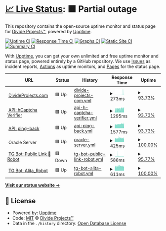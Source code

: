 # [📈 Live Status](https://status.divideprojects.com): <!--live status--> **🟧 Partial outage**

This repository contains the open-source uptime monitor and status page for [Divide Projects™](https://divideprojects.com), powered by [Upptime](https://github.com/upptime/upptime).

[![Uptime CI](https://github.com/divideprojects/uptime-monitor/workflows/Uptime%20CI/badge.svg)](https://github.com/divideprojects/uptime-monitor/actions?query=workflow%3A%22Uptime+CI%22)
[![Response Time CI](https://github.com/divideprojects/uptime-monitor/workflows/Response%20Time%20CI/badge.svg)](https://github.com/divideprojects/uptime-monitor/actions?query=workflow%3A%22Response+Time+CI%22)
[![Graphs CI](https://github.com/divideprojects/uptime-monitor/workflows/Graphs%20CI/badge.svg)](https://github.com/divideprojects/uptime-monitor/actions?query=workflow%3A%22Graphs+CI%22)
[![Static Site CI](https://github.com/divideprojects/uptime-monitor/workflows/Static%20Site%20CI/badge.svg)](https://github.com/divideprojects/uptime-monitor/actions?query=workflow%3A%22Static+Site+CI%22)
[![Summary CI](https://github.com/divideprojects/uptime-monitor/workflows/Summary%20CI/badge.svg)](https://github.com/divideprojects/uptime-monitor/actions?query=workflow%3A%22Summary+CI%22)

With [Upptime](https://upptime.js.org), you can get your own unlimited and free uptime monitor and status page, powered entirely by a GitHub repository. We use [Issues](https://github.com/divideprojects/uptime-monitor/issues) as incident reports, [Actions](https://github.com/divideprojects/uptime-monitor/actions) as uptime monitors, and [Pages](https://status.divideprojects.com) for the status page.

<!--start: status pages-->
<!-- This summary is generated by Upptime (https://github.com/upptime/upptime) -->
<!-- Do not edit this manually, your changes will be overwritten -->
<!-- prettier-ignore -->
| URL | Status | History | Response Time | Uptime |
| --- | ------ | ------- | ------------- | ------ |
| <img alt="" src="https://favicons.githubusercontent.com/divideprojects.com" height="13"> [DivideProjects.com](https://divideprojects.com) | 🟩 Up | [divide-projects-com.yml](https://github.com/divideprojects/uptime-monitor/commits/HEAD/history/divide-projects-com.yml) | <details><summary><img alt="Response time graph" src="./graphs/divide-projects-com/response-time-week.png" height="20"> 273ms</summary><br><a href="https://status.divideprojects.com/history/divide-projects-com"><img alt="Response time 263" src="https://img.shields.io/endpoint?url=https%3A%2F%2Fraw.githubusercontent.com%2Fdivideprojects%2Fuptime-monitor%2FHEAD%2Fapi%2Fdivide-projects-com%2Fresponse-time.json"></a><br><a href="https://status.divideprojects.com/history/divide-projects-com"><img alt="24-hour response time 995" src="https://img.shields.io/endpoint?url=https%3A%2F%2Fraw.githubusercontent.com%2Fdivideprojects%2Fuptime-monitor%2FHEAD%2Fapi%2Fdivide-projects-com%2Fresponse-time-day.json"></a><br><a href="https://status.divideprojects.com/history/divide-projects-com"><img alt="7-day response time 273" src="https://img.shields.io/endpoint?url=https%3A%2F%2Fraw.githubusercontent.com%2Fdivideprojects%2Fuptime-monitor%2FHEAD%2Fapi%2Fdivide-projects-com%2Fresponse-time-week.json"></a><br><a href="https://status.divideprojects.com/history/divide-projects-com"><img alt="30-day response time 263" src="https://img.shields.io/endpoint?url=https%3A%2F%2Fraw.githubusercontent.com%2Fdivideprojects%2Fuptime-monitor%2FHEAD%2Fapi%2Fdivide-projects-com%2Fresponse-time-month.json"></a><br><a href="https://status.divideprojects.com/history/divide-projects-com"><img alt="1-year response time 263" src="https://img.shields.io/endpoint?url=https%3A%2F%2Fraw.githubusercontent.com%2Fdivideprojects%2Fuptime-monitor%2FHEAD%2Fapi%2Fdivide-projects-com%2Fresponse-time-year.json"></a></details> | <details><summary><a href="https://status.divideprojects.com/history/divide-projects-com">93.73%</a></summary><a href="https://status.divideprojects.com/history/divide-projects-com"><img alt="All-time uptime 94.44%" src="https://img.shields.io/endpoint?url=https%3A%2F%2Fraw.githubusercontent.com%2Fdivideprojects%2Fuptime-monitor%2FHEAD%2Fapi%2Fdivide-projects-com%2Fuptime.json"></a><br><a href="https://status.divideprojects.com/history/divide-projects-com"><img alt="24-hour uptime 100.00%" src="https://img.shields.io/endpoint?url=https%3A%2F%2Fraw.githubusercontent.com%2Fdivideprojects%2Fuptime-monitor%2FHEAD%2Fapi%2Fdivide-projects-com%2Fuptime-day.json"></a><br><a href="https://status.divideprojects.com/history/divide-projects-com"><img alt="7-day uptime 93.73%" src="https://img.shields.io/endpoint?url=https%3A%2F%2Fraw.githubusercontent.com%2Fdivideprojects%2Fuptime-monitor%2FHEAD%2Fapi%2Fdivide-projects-com%2Fuptime-week.json"></a><br><a href="https://status.divideprojects.com/history/divide-projects-com"><img alt="30-day uptime 94.44%" src="https://img.shields.io/endpoint?url=https%3A%2F%2Fraw.githubusercontent.com%2Fdivideprojects%2Fuptime-monitor%2FHEAD%2Fapi%2Fdivide-projects-com%2Fuptime-month.json"></a><br><a href="https://status.divideprojects.com/history/divide-projects-com"><img alt="1-year uptime 94.44%" src="https://img.shields.io/endpoint?url=https%3A%2F%2Fraw.githubusercontent.com%2Fdivideprojects%2Fuptime-monitor%2FHEAD%2Fapi%2Fdivide-projects-com%2Fuptime-year.json"></a></details>
| <img alt="" src="https://favicons.githubusercontent.com/hcaptcha-verifier.divideprojects.com" height="13"> [API: hCaptcha Verifier](https://hcaptcha-verifier.divideprojects.com/alive) | 🟩 Up | [api-h-captcha-verifier.yml](https://github.com/divideprojects/uptime-monitor/commits/HEAD/history/api-h-captcha-verifier.yml) | <details><summary><img alt="Response time graph" src="./graphs/api-h-captcha-verifier/response-time-week.png" height="20"> 1295ms</summary><br><a href="https://status.divideprojects.com/history/api-h-captcha-verifier"><img alt="Response time 1251" src="https://img.shields.io/endpoint?url=https%3A%2F%2Fraw.githubusercontent.com%2Fdivideprojects%2Fuptime-monitor%2FHEAD%2Fapi%2Fapi-h-captcha-verifier%2Fresponse-time.json"></a><br><a href="https://status.divideprojects.com/history/api-h-captcha-verifier"><img alt="24-hour response time 1643" src="https://img.shields.io/endpoint?url=https%3A%2F%2Fraw.githubusercontent.com%2Fdivideprojects%2Fuptime-monitor%2FHEAD%2Fapi%2Fapi-h-captcha-verifier%2Fresponse-time-day.json"></a><br><a href="https://status.divideprojects.com/history/api-h-captcha-verifier"><img alt="7-day response time 1295" src="https://img.shields.io/endpoint?url=https%3A%2F%2Fraw.githubusercontent.com%2Fdivideprojects%2Fuptime-monitor%2FHEAD%2Fapi%2Fapi-h-captcha-verifier%2Fresponse-time-week.json"></a><br><a href="https://status.divideprojects.com/history/api-h-captcha-verifier"><img alt="30-day response time 1251" src="https://img.shields.io/endpoint?url=https%3A%2F%2Fraw.githubusercontent.com%2Fdivideprojects%2Fuptime-monitor%2FHEAD%2Fapi%2Fapi-h-captcha-verifier%2Fresponse-time-month.json"></a><br><a href="https://status.divideprojects.com/history/api-h-captcha-verifier"><img alt="1-year response time 1251" src="https://img.shields.io/endpoint?url=https%3A%2F%2Fraw.githubusercontent.com%2Fdivideprojects%2Fuptime-monitor%2FHEAD%2Fapi%2Fapi-h-captcha-verifier%2Fresponse-time-year.json"></a></details> | <details><summary><a href="https://status.divideprojects.com/history/api-h-captcha-verifier">93.73%</a></summary><a href="https://status.divideprojects.com/history/api-h-captcha-verifier"><img alt="All-time uptime 94.44%" src="https://img.shields.io/endpoint?url=https%3A%2F%2Fraw.githubusercontent.com%2Fdivideprojects%2Fuptime-monitor%2FHEAD%2Fapi%2Fapi-h-captcha-verifier%2Fuptime.json"></a><br><a href="https://status.divideprojects.com/history/api-h-captcha-verifier"><img alt="24-hour uptime 100.00%" src="https://img.shields.io/endpoint?url=https%3A%2F%2Fraw.githubusercontent.com%2Fdivideprojects%2Fuptime-monitor%2FHEAD%2Fapi%2Fapi-h-captcha-verifier%2Fuptime-day.json"></a><br><a href="https://status.divideprojects.com/history/api-h-captcha-verifier"><img alt="7-day uptime 93.73%" src="https://img.shields.io/endpoint?url=https%3A%2F%2Fraw.githubusercontent.com%2Fdivideprojects%2Fuptime-monitor%2FHEAD%2Fapi%2Fapi-h-captcha-verifier%2Fuptime-week.json"></a><br><a href="https://status.divideprojects.com/history/api-h-captcha-verifier"><img alt="30-day uptime 94.44%" src="https://img.shields.io/endpoint?url=https%3A%2F%2Fraw.githubusercontent.com%2Fdivideprojects%2Fuptime-monitor%2FHEAD%2Fapi%2Fapi-h-captcha-verifier%2Fuptime-month.json"></a><br><a href="https://status.divideprojects.com/history/api-h-captcha-verifier"><img alt="1-year uptime 94.44%" src="https://img.shields.io/endpoint?url=https%3A%2F%2Fraw.githubusercontent.com%2Fdivideprojects%2Fuptime-monitor%2FHEAD%2Fapi%2Fapi-h-captcha-verifier%2Fuptime-year.json"></a></details>
| <img alt="" src="https://favicons.githubusercontent.com/ping-back.divideprojects.com" height="13"> [API: ping-back](https://ping-back.divideprojects.com/alive) | 🟩 Up | [api-ping-back.yml](https://github.com/divideprojects/uptime-monitor/commits/HEAD/history/api-ping-back.yml) | <details><summary><img alt="Response time graph" src="./graphs/api-ping-back/response-time-week.png" height="20"> 1577ms</summary><br><a href="https://status.divideprojects.com/history/api-ping-back"><img alt="Response time 1542" src="https://img.shields.io/endpoint?url=https%3A%2F%2Fraw.githubusercontent.com%2Fdivideprojects%2Fuptime-monitor%2FHEAD%2Fapi%2Fapi-ping-back%2Fresponse-time.json"></a><br><a href="https://status.divideprojects.com/history/api-ping-back"><img alt="24-hour response time 1588" src="https://img.shields.io/endpoint?url=https%3A%2F%2Fraw.githubusercontent.com%2Fdivideprojects%2Fuptime-monitor%2FHEAD%2Fapi%2Fapi-ping-back%2Fresponse-time-day.json"></a><br><a href="https://status.divideprojects.com/history/api-ping-back"><img alt="7-day response time 1577" src="https://img.shields.io/endpoint?url=https%3A%2F%2Fraw.githubusercontent.com%2Fdivideprojects%2Fuptime-monitor%2FHEAD%2Fapi%2Fapi-ping-back%2Fresponse-time-week.json"></a><br><a href="https://status.divideprojects.com/history/api-ping-back"><img alt="30-day response time 1542" src="https://img.shields.io/endpoint?url=https%3A%2F%2Fraw.githubusercontent.com%2Fdivideprojects%2Fuptime-monitor%2FHEAD%2Fapi%2Fapi-ping-back%2Fresponse-time-month.json"></a><br><a href="https://status.divideprojects.com/history/api-ping-back"><img alt="1-year response time 1542" src="https://img.shields.io/endpoint?url=https%3A%2F%2Fraw.githubusercontent.com%2Fdivideprojects%2Fuptime-monitor%2FHEAD%2Fapi%2Fapi-ping-back%2Fresponse-time-year.json"></a></details> | <details><summary><a href="https://status.divideprojects.com/history/api-ping-back">93.73%</a></summary><a href="https://status.divideprojects.com/history/api-ping-back"><img alt="All-time uptime 94.44%" src="https://img.shields.io/endpoint?url=https%3A%2F%2Fraw.githubusercontent.com%2Fdivideprojects%2Fuptime-monitor%2FHEAD%2Fapi%2Fapi-ping-back%2Fuptime.json"></a><br><a href="https://status.divideprojects.com/history/api-ping-back"><img alt="24-hour uptime 100.00%" src="https://img.shields.io/endpoint?url=https%3A%2F%2Fraw.githubusercontent.com%2Fdivideprojects%2Fuptime-monitor%2FHEAD%2Fapi%2Fapi-ping-back%2Fuptime-day.json"></a><br><a href="https://status.divideprojects.com/history/api-ping-back"><img alt="7-day uptime 93.73%" src="https://img.shields.io/endpoint?url=https%3A%2F%2Fraw.githubusercontent.com%2Fdivideprojects%2Fuptime-monitor%2FHEAD%2Fapi%2Fapi-ping-back%2Fuptime-week.json"></a><br><a href="https://status.divideprojects.com/history/api-ping-back"><img alt="30-day uptime 94.44%" src="https://img.shields.io/endpoint?url=https%3A%2F%2Fraw.githubusercontent.com%2Fdivideprojects%2Fuptime-monitor%2FHEAD%2Fapi%2Fapi-ping-back%2Fuptime-month.json"></a><br><a href="https://status.divideprojects.com/history/api-ping-back"><img alt="1-year uptime 94.44%" src="https://img.shields.io/endpoint?url=https%3A%2F%2Fraw.githubusercontent.com%2Fdivideprojects%2Fuptime-monitor%2FHEAD%2Fapi%2Fapi-ping-back%2Fuptime-year.json"></a></details>
| <img alt="" src="https://favicons.githubusercontent.com/null" height="13"> Oracle Server | 🟩 Up | [oracle-server.yml](https://github.com/divideprojects/uptime-monitor/commits/HEAD/history/oracle-server.yml) | <details><summary><img alt="Response time graph" src="./graphs/oracle-server/response-time-week.png" height="20"> 425ms</summary><br><a href="https://status.divideprojects.com/history/oracle-server"><img alt="Response time 456" src="https://img.shields.io/endpoint?url=https%3A%2F%2Fraw.githubusercontent.com%2Fdivideprojects%2Fuptime-monitor%2FHEAD%2Fapi%2Foracle-server%2Fresponse-time.json"></a><br><a href="https://status.divideprojects.com/history/oracle-server"><img alt="24-hour response time 418" src="https://img.shields.io/endpoint?url=https%3A%2F%2Fraw.githubusercontent.com%2Fdivideprojects%2Fuptime-monitor%2FHEAD%2Fapi%2Foracle-server%2Fresponse-time-day.json"></a><br><a href="https://status.divideprojects.com/history/oracle-server"><img alt="7-day response time 425" src="https://img.shields.io/endpoint?url=https%3A%2F%2Fraw.githubusercontent.com%2Fdivideprojects%2Fuptime-monitor%2FHEAD%2Fapi%2Foracle-server%2Fresponse-time-week.json"></a><br><a href="https://status.divideprojects.com/history/oracle-server"><img alt="30-day response time 432" src="https://img.shields.io/endpoint?url=https%3A%2F%2Fraw.githubusercontent.com%2Fdivideprojects%2Fuptime-monitor%2FHEAD%2Fapi%2Foracle-server%2Fresponse-time-month.json"></a><br><a href="https://status.divideprojects.com/history/oracle-server"><img alt="1-year response time 456" src="https://img.shields.io/endpoint?url=https%3A%2F%2Fraw.githubusercontent.com%2Fdivideprojects%2Fuptime-monitor%2FHEAD%2Fapi%2Foracle-server%2Fresponse-time-year.json"></a></details> | <details><summary><a href="https://status.divideprojects.com/history/oracle-server">100.00%</a></summary><a href="https://status.divideprojects.com/history/oracle-server"><img alt="All-time uptime 100.00%" src="https://img.shields.io/endpoint?url=https%3A%2F%2Fraw.githubusercontent.com%2Fdivideprojects%2Fuptime-monitor%2FHEAD%2Fapi%2Foracle-server%2Fuptime.json"></a><br><a href="https://status.divideprojects.com/history/oracle-server"><img alt="24-hour uptime 100.00%" src="https://img.shields.io/endpoint?url=https%3A%2F%2Fraw.githubusercontent.com%2Fdivideprojects%2Fuptime-monitor%2FHEAD%2Fapi%2Foracle-server%2Fuptime-day.json"></a><br><a href="https://status.divideprojects.com/history/oracle-server"><img alt="7-day uptime 100.00%" src="https://img.shields.io/endpoint?url=https%3A%2F%2Fraw.githubusercontent.com%2Fdivideprojects%2Fuptime-monitor%2FHEAD%2Fapi%2Foracle-server%2Fuptime-week.json"></a><br><a href="https://status.divideprojects.com/history/oracle-server"><img alt="30-day uptime 100.00%" src="https://img.shields.io/endpoint?url=https%3A%2F%2Fraw.githubusercontent.com%2Fdivideprojects%2Fuptime-monitor%2FHEAD%2Fapi%2Foracle-server%2Fuptime-month.json"></a><br><a href="https://status.divideprojects.com/history/oracle-server"><img alt="1-year uptime 100.00%" src="https://img.shields.io/endpoint?url=https%3A%2F%2Fraw.githubusercontent.com%2Fdivideprojects%2Fuptime-monitor%2FHEAD%2Fapi%2Foracle-server%2Fuptime-year.json"></a></details>
| <img alt="" src="https://favicons.githubusercontent.com/publiclink-bot.divideprojects.com" height="13"> [TG Bot: Public Link 🔗 Robot](https://publiclink-bot.divideprojects.com) | 🟥 Down | [tg-bot-public-link-robot.yml](https://github.com/divideprojects/uptime-monitor/commits/HEAD/history/tg-bot-public-link-robot.yml) | <details><summary><img alt="Response time graph" src="./graphs/tg-bot-public-link-robot/response-time-week.png" height="20"> 586ms</summary><br><a href="https://status.divideprojects.com/history/tg-bot-public-link-robot"><img alt="Response time 555" src="https://img.shields.io/endpoint?url=https%3A%2F%2Fraw.githubusercontent.com%2Fdivideprojects%2Fuptime-monitor%2FHEAD%2Fapi%2Ftg-bot-public-link-robot%2Fresponse-time.json"></a><br><a href="https://status.divideprojects.com/history/tg-bot-public-link-robot"><img alt="24-hour response time 366" src="https://img.shields.io/endpoint?url=https%3A%2F%2Fraw.githubusercontent.com%2Fdivideprojects%2Fuptime-monitor%2FHEAD%2Fapi%2Ftg-bot-public-link-robot%2Fresponse-time-day.json"></a><br><a href="https://status.divideprojects.com/history/tg-bot-public-link-robot"><img alt="7-day response time 586" src="https://img.shields.io/endpoint?url=https%3A%2F%2Fraw.githubusercontent.com%2Fdivideprojects%2Fuptime-monitor%2FHEAD%2Fapi%2Ftg-bot-public-link-robot%2Fresponse-time-week.json"></a><br><a href="https://status.divideprojects.com/history/tg-bot-public-link-robot"><img alt="30-day response time 555" src="https://img.shields.io/endpoint?url=https%3A%2F%2Fraw.githubusercontent.com%2Fdivideprojects%2Fuptime-monitor%2FHEAD%2Fapi%2Ftg-bot-public-link-robot%2Fresponse-time-month.json"></a><br><a href="https://status.divideprojects.com/history/tg-bot-public-link-robot"><img alt="1-year response time 555" src="https://img.shields.io/endpoint?url=https%3A%2F%2Fraw.githubusercontent.com%2Fdivideprojects%2Fuptime-monitor%2FHEAD%2Fapi%2Ftg-bot-public-link-robot%2Fresponse-time-year.json"></a></details> | <details><summary><a href="https://status.divideprojects.com/history/tg-bot-public-link-robot">95.77%</a></summary><a href="https://status.divideprojects.com/history/tg-bot-public-link-robot"><img alt="All-time uptime 96.25%" src="https://img.shields.io/endpoint?url=https%3A%2F%2Fraw.githubusercontent.com%2Fdivideprojects%2Fuptime-monitor%2FHEAD%2Fapi%2Ftg-bot-public-link-robot%2Fuptime.json"></a><br><a href="https://status.divideprojects.com/history/tg-bot-public-link-robot"><img alt="24-hour uptime 70.37%" src="https://img.shields.io/endpoint?url=https%3A%2F%2Fraw.githubusercontent.com%2Fdivideprojects%2Fuptime-monitor%2FHEAD%2Fapi%2Ftg-bot-public-link-robot%2Fuptime-day.json"></a><br><a href="https://status.divideprojects.com/history/tg-bot-public-link-robot"><img alt="7-day uptime 95.77%" src="https://img.shields.io/endpoint?url=https%3A%2F%2Fraw.githubusercontent.com%2Fdivideprojects%2Fuptime-monitor%2FHEAD%2Fapi%2Ftg-bot-public-link-robot%2Fuptime-week.json"></a><br><a href="https://status.divideprojects.com/history/tg-bot-public-link-robot"><img alt="30-day uptime 96.25%" src="https://img.shields.io/endpoint?url=https%3A%2F%2Fraw.githubusercontent.com%2Fdivideprojects%2Fuptime-monitor%2FHEAD%2Fapi%2Ftg-bot-public-link-robot%2Fuptime-month.json"></a><br><a href="https://status.divideprojects.com/history/tg-bot-public-link-robot"><img alt="1-year uptime 96.25%" src="https://img.shields.io/endpoint?url=https%3A%2F%2Fraw.githubusercontent.com%2Fdivideprojects%2Fuptime-monitor%2FHEAD%2Fapi%2Ftg-bot-public-link-robot%2Fuptime-year.json"></a></details>
| <img alt="" src="https://favicons.githubusercontent.com/alita-robot.divideprojects.com" height="13"> [TG Bot: Alita_Robot](https://alita-robot.divideprojects.com) | 🟩 Up | [tg-bot-alita-robot.yml](https://github.com/divideprojects/uptime-monitor/commits/HEAD/history/tg-bot-alita-robot.yml) | <details><summary><img alt="Response time graph" src="./graphs/tg-bot-alita-robot/response-time-week.png" height="20"> 611ms</summary><br><a href="https://status.divideprojects.com/history/tg-bot-alita-robot"><img alt="Response time 639" src="https://img.shields.io/endpoint?url=https%3A%2F%2Fraw.githubusercontent.com%2Fdivideprojects%2Fuptime-monitor%2FHEAD%2Fapi%2Ftg-bot-alita-robot%2Fresponse-time.json"></a><br><a href="https://status.divideprojects.com/history/tg-bot-alita-robot"><img alt="24-hour response time 584" src="https://img.shields.io/endpoint?url=https%3A%2F%2Fraw.githubusercontent.com%2Fdivideprojects%2Fuptime-monitor%2FHEAD%2Fapi%2Ftg-bot-alita-robot%2Fresponse-time-day.json"></a><br><a href="https://status.divideprojects.com/history/tg-bot-alita-robot"><img alt="7-day response time 611" src="https://img.shields.io/endpoint?url=https%3A%2F%2Fraw.githubusercontent.com%2Fdivideprojects%2Fuptime-monitor%2FHEAD%2Fapi%2Ftg-bot-alita-robot%2Fresponse-time-week.json"></a><br><a href="https://status.divideprojects.com/history/tg-bot-alita-robot"><img alt="30-day response time 639" src="https://img.shields.io/endpoint?url=https%3A%2F%2Fraw.githubusercontent.com%2Fdivideprojects%2Fuptime-monitor%2FHEAD%2Fapi%2Ftg-bot-alita-robot%2Fresponse-time-month.json"></a><br><a href="https://status.divideprojects.com/history/tg-bot-alita-robot"><img alt="1-year response time 639" src="https://img.shields.io/endpoint?url=https%3A%2F%2Fraw.githubusercontent.com%2Fdivideprojects%2Fuptime-monitor%2FHEAD%2Fapi%2Ftg-bot-alita-robot%2Fresponse-time-year.json"></a></details> | <details><summary><a href="https://status.divideprojects.com/history/tg-bot-alita-robot">100.00%</a></summary><a href="https://status.divideprojects.com/history/tg-bot-alita-robot"><img alt="All-time uptime 100.00%" src="https://img.shields.io/endpoint?url=https%3A%2F%2Fraw.githubusercontent.com%2Fdivideprojects%2Fuptime-monitor%2FHEAD%2Fapi%2Ftg-bot-alita-robot%2Fuptime.json"></a><br><a href="https://status.divideprojects.com/history/tg-bot-alita-robot"><img alt="24-hour uptime 100.00%" src="https://img.shields.io/endpoint?url=https%3A%2F%2Fraw.githubusercontent.com%2Fdivideprojects%2Fuptime-monitor%2FHEAD%2Fapi%2Ftg-bot-alita-robot%2Fuptime-day.json"></a><br><a href="https://status.divideprojects.com/history/tg-bot-alita-robot"><img alt="7-day uptime 100.00%" src="https://img.shields.io/endpoint?url=https%3A%2F%2Fraw.githubusercontent.com%2Fdivideprojects%2Fuptime-monitor%2FHEAD%2Fapi%2Ftg-bot-alita-robot%2Fuptime-week.json"></a><br><a href="https://status.divideprojects.com/history/tg-bot-alita-robot"><img alt="30-day uptime 100.00%" src="https://img.shields.io/endpoint?url=https%3A%2F%2Fraw.githubusercontent.com%2Fdivideprojects%2Fuptime-monitor%2FHEAD%2Fapi%2Ftg-bot-alita-robot%2Fuptime-month.json"></a><br><a href="https://status.divideprojects.com/history/tg-bot-alita-robot"><img alt="1-year uptime 100.00%" src="https://img.shields.io/endpoint?url=https%3A%2F%2Fraw.githubusercontent.com%2Fdivideprojects%2Fuptime-monitor%2FHEAD%2Fapi%2Ftg-bot-alita-robot%2Fuptime-year.json"></a></details>

<!--end: status pages-->

[**Visit our status website →**](https://status.divideprojects.com)

## 📄 License

- Powered by: [Upptime](https://github.com/upptime/upptime)
- Code: [MIT](./LICENSE) © [Divide Projects™](https://divideprojects.com)
- Data in the `./history` directory: [Open Database License](https://opendatacommons.org/licenses/odbl/1-0/)
